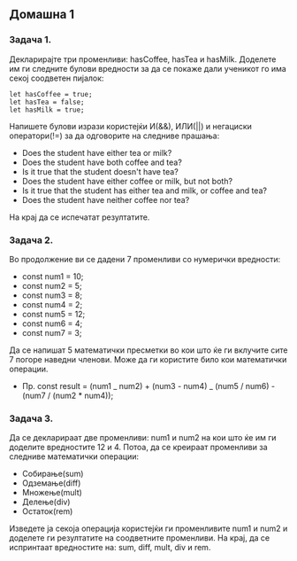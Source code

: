 ## Домашна 1

### Задача 1.

Декларирајте три променливи: hasCoffee, hasTea и hasMilk. Доделете им ги следните булови вредности за да се покаже дали ученикот го има секој соодветен пијалок:

```
let hasCoffee = true;
let hasTea = false;
let hasMilk = true;
```

Напишете булови изрази користејќи И(&&), ИЛИ(||) и негациски оператори(!=) за да одговорите на следниве прашања:

- Does the student have either tea or milk?
- Does the student have both coffee and tea?
- Is it true that the student doesn't have tea?
- Does the student have either coffee or milk, but not both?
- Is it true that the student has either tea and milk, or coffee and tea?
- Does the student have neither coffee nor tea?

На крај да се испечатат резултатите.

### Задача 2.

Во продолжение ви се дадени 7 променливи со нумерички вредности:

- const num1 = 10;
- const num2 = 5;
- const num3 = 8;
- const num4 = 2;
- const num5 = 12;
- const num6 = 4;
- const num7 = 3;

Да се напишат 5 математички пресметки во кои што ќе ги вклучите сите 7 погоре наведни членови. Може да ги користите било кои математички операции.

- Пр. const result = (num1 _ num2) + (num3 - num4) _ (num5 / num6) - (num7 / (num2 \* num4));

### Задача 3.

Да се декларираат две променливи: num1 и num2 на кои што ќе им ги доделите вредностите 12 и 4. Потоа, да се креираат променливи за следниве математички операции:

- Собирање(sum)
- Одземање(diff)
- Множење(mult)
- Делење(div)
- Остаток(rem)

Изведете ја секоја операција користејќи ги променливите num1 и num2 и доделете ги резултатите на соодветните променливи. На крај, да се испринтаат вредностите на: sum, diff, mult, div и rem.

